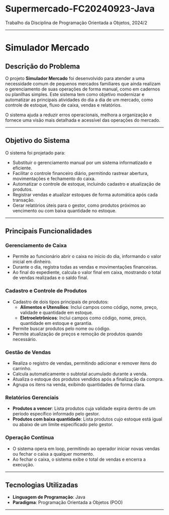 # Supermercado-FC20240923-Java
Trabalho da Disciplina de Programação Orientada a Objetos, 2024/2

---

# Simulador Mercado

## **Descrição do Problema**
O projeto **Simulador Mercado** foi desenvolvido para atender a uma necessidade comum de pequenos mercados familiares que ainda realizam o gerenciamento de suas operações de forma manual, como em cadernos ou planilhas simples. Este sistema tem como objetivo modernizar e automatizar as principais atividades do dia a dia de um mercado, como controle de estoque, fluxo de caixa, vendas e relatórios.

O sistema ajuda a reduzir erros operacionais, melhora a organização e fornece uma visão mais detalhada e acessível das operações do mercado.

---

## **Objetivo do Sistema**
O sistema foi projetado para:

- Substituir o gerenciamento manual por um sistema informatizado e eficiente.
- Facilitar o controle financeiro diário, permitindo rastrear abertura, movimentações e fechamento do caixa.
- Automatizar o controle de estoque, incluindo cadastro e atualização de produtos.
- Registrar vendas e atualizar estoques de forma automática após cada transação.
- Gerar relatórios úteis para o gestor, como produtos próximos ao vencimento ou com baixa quantidade no estoque.

---

## **Principais Funcionalidades**

### **Gerenciamento de Caixa**
- Permite ao funcionário abrir o caixa no início do dia, informando o valor inicial em dinheiro.
- Durante o dia, registra todas as vendas e movimentações financeiras.
- Ao final do expediente, calcula o valor final em caixa, mostrando o total de vendas realizadas e o saldo final.

### **Cadastro e Controle de Produtos**
- Cadastro de dois tipos principais de produtos:
  - **Alimentos e Utensílios**: Inclui campos como código, nome, preço, validade e quantidade em estoque.
  - **Eletroeletrônicos**: Inclui campos como código, nome, preço, quantidade em estoque e garantia.
- Permite buscar produtos pelo nome ou código.
- Permite atualização de preços e remoção de produtos quando necessário.

### **Gestão de Vendas**
- Realiza o registro de vendas, permitindo adicionar e remover itens do carrinho.
- Calcula automaticamente o subtotal acumulado durante a venda.
- Atualiza o estoque dos produtos vendidos após a finalização da compra.
- Agrupa os itens na venda, exibindo quantidades de forma clara.

### **Relatórios Gerenciais**
- **Produtos a vencer**: Lista produtos cuja validade expira dentro de um período específico informado pelo gestor.
- **Produtos com baixa quantidade**: Lista produtos cujo estoque está igual ou abaixo de um limite especificado pelo gestor.

### **Operação Contínua**
- O sistema opera em loop, permitindo ao operador iniciar novas vendas ou fechar o caixa a qualquer momento.
- Ao fechar o caixa, o sistema exibe o total de vendas e encerra a execução.

---

## **Tecnologias Utilizadas**
- **Linguagem de Programação**: Java  
- **Paradigma**: Programação Orientada a Objetos (POO)

---


